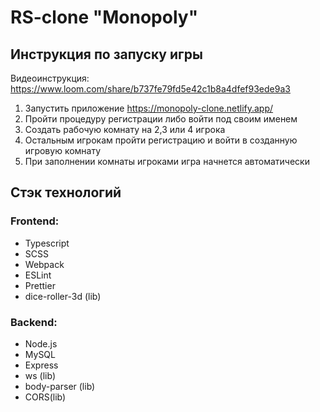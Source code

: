 # RS-clone "Monopoly"

## Инструкция по запуску игры
Видеоинструкция: https://www.loom.com/share/b737fe79fd5e42c1b8a4dfef93ede9a3
1. Запустить приложение https://monopoly-clone.netlify.app/
2. Пройти процедуру регистрации либо войти под своим именем
3. Создать рабочую комнату на 2,3 или 4 игрока
4. Остальным игрокам пройти регистрацию и войти в созданную игровую комнату
5. При заполнении комнаты игроками игра начнется автоматически

## Стэк технологий
### Frontend:
* Typescript
* SCSS
* Webpack
* ESLint
* Prettier
* dice-roller-3d (lib)

### Backend:
* Node.js
* MySQL
* Express
* ws (lib)
* body-parser (lib)
* CORS(lib)
